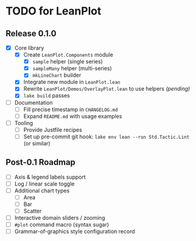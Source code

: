 # TODO for LeanPlot

## Release 0.1.0

- [x] Core library
  - [x] Create `LeanPlot.Components` module
    - [x] `sample` helper (single series)
    - [x] `sampleMany` helper (multi-series)
    - [x] `mkLineChart` builder
  - [x] Integrate new module in `LeanPlot.lean`
  - [x] Rewrite `LeanPlot/Demos/OverlayPlot.lean` to use helpers *(pending)*
  - [x] `lake build` passes
- [ ] Documentation
  - [ ] Fill precise timestamp in `CHANGELOG.md`
  - [ ] Expand `README.md` with usage examples
- [ ] Tooling
  - [ ] Provide Justfile recipes
  - [ ] Set up pre-commit git hook: `lake env lean --run Std.Tactic.Lint` (or similar)

## Post-0.1 Roadmap

- [ ] Axis & legend labels support
- [ ] Log / linear scale toggle
- [ ] Additional chart types
  - [ ] Area
  - [ ] Bar
  - [ ] Scatter
- [ ] Interactive domain sliders / zooming
- [ ] `#plot` command macro (syntax sugar)
- [ ] Grammar-of-graphics style configuration record 